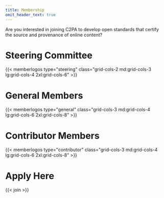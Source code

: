 ```yaml
---
title: Membership
omit_header_text: true
---
```


Are you interested in joining C2PA to develop open standards that certify the source and provenance of online content?

# Steering Committee

{{< memberlogos type="steering" class="grid-cols-2 md:grid-cols-3 lg:grid-cols-4 2xl:grid-cols-6" >}}

# General Members

{{< memberlogos type="general" class="grid-cols-3 md:grid-cols-4 lg:grid-cols-6 2xl:grid-cols-8" >}}

# Contributor Members

{{< memberlogos type="contributor" class="grid-cols-3 md:grid-cols-4 lg:grid-cols-6 2xl:grid-cols-8" >}}

# Apply Here

{{< join >}}
